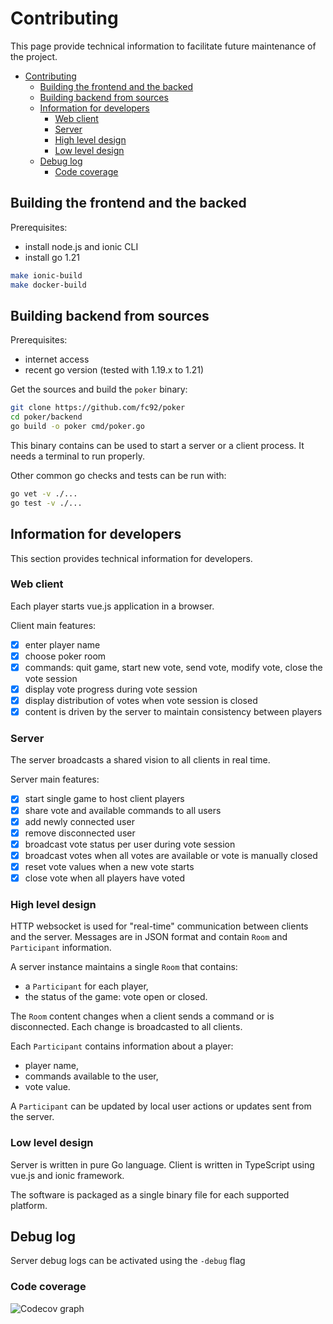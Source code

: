 # Contributing

This page provide technical information to facilitate future maintenance of the project.

- [Contributing](#contributing)
  - [Building the frontend and the backed](#building-the-frontend-and-the-backed)
  - [Building backend from sources](#building-backend-from-sources)
  - [Information for developers](#information-for-developers)
    - [Web client](#web-client)
    - [Server](#server)
    - [High level design](#high-level-design)
    - [Low level design](#low-level-design)
  - [Debug log](#debug-log)
    - [Code coverage](#code-coverage)

## Building the frontend and the backed

Prerequisites:

- install node.js and ionic CLI
- install go 1.21

```bash
make ionic-build
make docker-build
```

## Building backend from sources

Prerequisites:

- internet access
- recent go version (tested with 1.19.x to 1.21)

Get the sources and build the `poker` binary:

```bash
git clone https://github.com/fc92/poker
cd poker/backend
go build -o poker cmd/poker.go
```

This binary contains can be used to start a server or a client process. It needs a terminal to run properly.

Other common go checks and tests can be run with:

```bash
go vet -v ./...
go test -v ./...
```

## Information for developers

This section provides technical information for developers.

### Web client

Each player starts vue.js application in a browser.

Client main features:

- [X] enter player name
- [X] choose poker room
- [X] commands: quit game, start new vote, send vote, modify vote, close the vote session
- [X] display vote progress during vote session
- [X] display distribution of votes when vote session is closed
- [X] content is driven by the server to maintain consistency between players

### Server

The server broadcasts a shared vision to all clients in real time.

Server main features:

- [X] start single game to host client players
- [X] share vote and available commands to all users
- [X] add newly connected user
- [X] remove disconnected user
- [X] broadcast vote status per user during vote session
- [X] broadcast votes when all votes are available or vote is manually closed
- [X] reset vote values when a new vote starts
- [X] close vote when all players have voted

### High level design

HTTP websocket is used for "real-time" communication between clients and the server. Messages are in JSON format and contain `Room` and `Participant` information.

A server instance maintains a single `Room` that contains:

- a `Participant` for each player,
- the status of the game: vote open or closed.

The `Room` content changes when a client sends a command or is disconnected. Each change is broadcasted to all clients.

Each `Participant` contains information about a player:

- player name,
- commands available to the user,
- vote value.

A `Participant` can be updated by local user actions or updates sent from the server.

### Low level design

Server is written in pure Go language. Client is written in TypeScript using vue.js and ionic framework.

The software is packaged as a single binary file for each supported platform.

## Debug log

Server debug logs can be activated using the `-debug` flag

### Code coverage

![Codecov graph](https://codecov.io/github/fc92/poker/graphs/sunburst.svg?token=R4OZKBC13P "Codecov graph")
